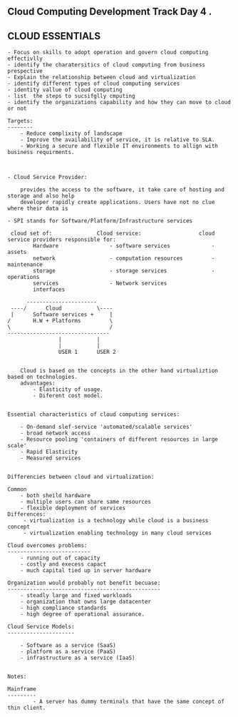 Cloud Computing Development Track Day 4 .
-----------------------------------------

CLOUD ESSENTIALS
-----------------

	- Focus on skills to adopt operation and govern cloud computing effectivlly
	- identify the charatersitics of cloud computing from business prespective
	- Explain the relationship between cloud and virtualization
	- identify different types of cloud computing services
	- identity vallue of cloud computing
	- list  the steps to sucsifglly cmputing 
	- identify the organizations capability and how they can move to cloud or not 
 
	Targets:
	--------		
		- Reduce complixity of landscape
		- Improve the availability of service, it is relative to SLA.
		- Working a secure and flexible IT environments to allign with business requirments.

	
	
	- Cloud Service Provider:
	
		provides the access to the software, it take care of hosting and storage and also help 
		developer rapidly create applications. Users have not no clue where their data is
		
	- SPI stands for Software/Platform/Infrastructure services
	
	 cloud set of: 				Cloud service:					cloud service providers responsible for:
			Hardware	 			- software services				- assets
			network		 			- computation resources			- maintenance
			storage		 			- storage services				- operations
			services	 			- Network services
			interfaces
	
		  ----------------------	
	 ----/		Cloud			\---- 
	 |		Software services +		|
	/		H.W + Platforms			\
	\								/
	--------------------------------
					|			|
					|			|
					USER 1		USER 2
	
	
		Cloud is based on the concepts in the other hand virtualiztion based on technologies.
		advantages:
			- Elasticity of usage.
			- Diferent cost model. 
	
	
	Essential characteristics of cloud computing services:
	
		- On-demand slef-service 'automated/scalable services'
		- broad network access
		- Resource pooling 'containers of different resources in large scale'
		- Rapid Elasticity
		- Measured services 


	Differencies between cloud and virtualization:

	Common
		- both sheild hardware
		- multiple users can share same resources
		- flexible deployment of services
	Differences:
		 - virtualization is a technology while cloud is a business concept
		 - virtualization enabling technology in many cloud services
	
	Cloud overcomes problems:
	--------------------------
		- running out of capacity
		- costly and execess capact
		- much capital tied up in server hardware

	Organization would probably not benefit becuase:
	------------------------------------------------
		- steadly large and fixed workloads 
		- organization that owns large datacenter
		- high compliance standards
		- high degree of operational assurance.

	Cloud Service Models:
	---------------------

		- Software as a service (SaaS)
		- platform as a service (PaaS)
		- infrastructure as a service (IaaS)
	

	Notes:
	
	Mainframe
	--------- 
			- A server has dummy terminals that have the same concept of thin client.
	
	
	
